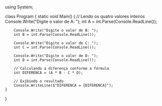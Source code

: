 using System;

class Program
{
    static void Main()
    {
        // Lendo os quatro valores inteiros
        Console.Write("Digite o valor de A: ");
        int A = int.Parse(Console.ReadLine());

        Console.Write("Digite o valor de B: ");
        int B = int.Parse(Console.ReadLine());

        Console.Write("Digite o valor de C: ");
        int C = int.Parse(Console.ReadLine());

        Console.Write("Digite o valor de D: ");
        int D = int.Parse(Console.ReadLine());

        // Calculando a diferença conforme a fórmula
        int DIFERENCA = (A * B - C * D);

        // Exibindo o resultado
        Console.WriteLine($"DIFERENCA = {DIFERENCA}");
    }
}
